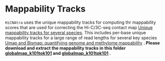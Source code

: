 # Mappability Tracks

`HiCNAtra` uses the unique mappability tracks for computing thr mappability scores that are used for correcting the Hi-C/3C-seq contact map  [Unique mappability tracks for several species](https://sites.google.com/site/anshulkundaje/projects/mappability). This includes per-base unique mappability tracks for a large range of read lengths for several key species [Umap and Bismap: quantifying genome and methylome mappability](https://academic.oup.com/nar/article/46/20/e120/5086676) **. Please download and extract the mappability tracks in this folder [globalmap_k101tok101](https://personal.broadinstitute.org/anshul/projects/umap/encodeHg19Male/globalmap_k101tok101.tgz) and [globalmap_k101tok101](https://personal.broadinstitute.org/anshul/projects/umap/encodeHg19Female/globalmap_k20tok81.tgz) .**

